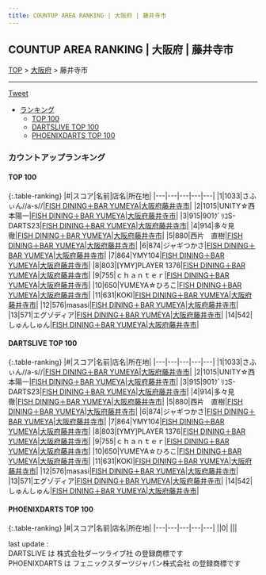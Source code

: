 ```yaml
---
title: COUNTUP AREA RANKING | 大阪府 | 藤井寺市
---
```

## COUNTUP AREA RANKING | 大阪府 | 藤井寺市

[TOP](/darts/rank/) > [大阪府](/darts/rank/大阪府/) > 藤井寺市

___

<a href="https://twitter.com/share?ref_src=twsrc%5Etfw" data-text="COUNTUP AREA RANKING | 大阪府藤井寺市" class="twitter-share-button" data-hashtags="DARTSLIVE,PHOENIXDARTS,darts,ダーツ" data-show-count="false">Tweet</a>

* [ランキング](#カウントアップランキング)
    * [TOP 100](#top-100)
    * [DARTSLIVE TOP 100](#dartslive-top-100)
    * [PHOENIXDARTS TOP 100](#phoenixdarts-top-100)

### カウントアップランキング

#### TOP 100



{:.table-ranking}
|#|スコア|名前|店名|所在地|
|---|---|---|---|---|
|1|1033|<span class="rank-name-dl">さふぃん//a-s//</span>|<a href="https://search.dartslive.com/jp/shop/95d40f05d75cfdaf0d9b047a20a7ba1e">FISH DINING＋BAR YUMEYA</a>|<a href="/darts/rank/大阪府/藤井寺市">大阪府藤井寺市</a>|
|2|1015|<span class="rank-name-dl">UNITY☆西本陽一</span>|<a href="https://search.dartslive.com/jp/shop/95d40f05d75cfdaf0d9b047a20a7ba1e">FISH DINING＋BAR YUMEYA</a>|<a href="/darts/rank/大阪府/藤井寺市">大阪府藤井寺市</a>|
|3|915|<span class="rank-name-dl">901ｸﾞﾘｺS-DARTS23</span>|<a href="https://search.dartslive.com/jp/shop/95d40f05d75cfdaf0d9b047a20a7ba1e">FISH DINING＋BAR YUMEYA</a>|<a href="/darts/rank/大阪府/藤井寺市">大阪府藤井寺市</a>|
|4|914|<span class="rank-name-dl">多々見　徹</span>|<a href="https://search.dartslive.com/jp/shop/95d40f05d75cfdaf0d9b047a20a7ba1e">FISH DINING＋BAR YUMEYA</a>|<a href="/darts/rank/大阪府/藤井寺市">大阪府藤井寺市</a>|
|5|880|<span class="rank-name-dl">西片　直樹</span>|<a href="https://search.dartslive.com/jp/shop/95d40f05d75cfdaf0d9b047a20a7ba1e">FISH DINING＋BAR YUMEYA</a>|<a href="/darts/rank/大阪府/藤井寺市">大阪府藤井寺市</a>|
|6|874|<span class="rank-name-dl">ジャギつかさ</span>|<a href="https://search.dartslive.com/jp/shop/95d40f05d75cfdaf0d9b047a20a7ba1e">FISH DINING＋BAR YUMEYA</a>|<a href="/darts/rank/大阪府/藤井寺市">大阪府藤井寺市</a>|
|7|864|<span class="rank-name-dl">YMY104</span>|<a href="https://search.dartslive.com/jp/shop/95d40f05d75cfdaf0d9b047a20a7ba1e">FISH DINING＋BAR YUMEYA</a>|<a href="/darts/rank/大阪府/藤井寺市">大阪府藤井寺市</a>|
|8|803|<span class="rank-name-dl">[YMY]PLAYER 1376</span>|<a href="https://search.dartslive.com/jp/shop/95d40f05d75cfdaf0d9b047a20a7ba1e">FISH DINING＋BAR YUMEYA</a>|<a href="/darts/rank/大阪府/藤井寺市">大阪府藤井寺市</a>|
|9|755|<span class="rank-name-dl">ｃｈａｎｔｅｒ</span>|<a href="https://search.dartslive.com/jp/shop/95d40f05d75cfdaf0d9b047a20a7ba1e">FISH DINING＋BAR YUMEYA</a>|<a href="/darts/rank/大阪府/藤井寺市">大阪府藤井寺市</a>|
|10|650|<span class="rank-name-dl">YUMEYA☆ひろこ</span>|<a href="https://search.dartslive.com/jp/shop/95d40f05d75cfdaf0d9b047a20a7ba1e">FISH DINING＋BAR YUMEYA</a>|<a href="/darts/rank/大阪府/藤井寺市">大阪府藤井寺市</a>|
|11|631|<span class="rank-name-dl">KOKI</span>|<a href="https://search.dartslive.com/jp/shop/95d40f05d75cfdaf0d9b047a20a7ba1e">FISH DINING＋BAR YUMEYA</a>|<a href="/darts/rank/大阪府/藤井寺市">大阪府藤井寺市</a>|
|12|576|<span class="rank-name-dl">masasi</span>|<a href="https://search.dartslive.com/jp/shop/95d40f05d75cfdaf0d9b047a20a7ba1e">FISH DINING＋BAR YUMEYA</a>|<a href="/darts/rank/大阪府/藤井寺市">大阪府藤井寺市</a>|
|13|571|<span class="rank-name-dl">エグゾディア</span>|<a href="https://search.dartslive.com/jp/shop/95d40f05d75cfdaf0d9b047a20a7ba1e">FISH DINING＋BAR YUMEYA</a>|<a href="/darts/rank/大阪府/藤井寺市">大阪府藤井寺市</a>|
|14|542|<span class="rank-name-dl">しゅんしゅん</span>|<a href="https://search.dartslive.com/jp/shop/95d40f05d75cfdaf0d9b047a20a7ba1e">FISH DINING＋BAR YUMEYA</a>|<a href="/darts/rank/大阪府/藤井寺市">大阪府藤井寺市</a>|


#### DARTSLIVE TOP 100



{:.table-ranking}
|#|スコア|名前|店名|所在地|
|---|---|---|---|---|
|1|1033|<span class="rank-name-dl">さふぃん//a-s//</span>|<a href="https://search.dartslive.com/jp/shop/95d40f05d75cfdaf0d9b047a20a7ba1e">FISH DINING＋BAR YUMEYA</a>|<a href="/darts/rank/大阪府/藤井寺市">大阪府藤井寺市</a>|
|2|1015|<span class="rank-name-dl">UNITY☆西本陽一</span>|<a href="https://search.dartslive.com/jp/shop/95d40f05d75cfdaf0d9b047a20a7ba1e">FISH DINING＋BAR YUMEYA</a>|<a href="/darts/rank/大阪府/藤井寺市">大阪府藤井寺市</a>|
|3|915|<span class="rank-name-dl">901ｸﾞﾘｺS-DARTS23</span>|<a href="https://search.dartslive.com/jp/shop/95d40f05d75cfdaf0d9b047a20a7ba1e">FISH DINING＋BAR YUMEYA</a>|<a href="/darts/rank/大阪府/藤井寺市">大阪府藤井寺市</a>|
|4|914|<span class="rank-name-dl">多々見　徹</span>|<a href="https://search.dartslive.com/jp/shop/95d40f05d75cfdaf0d9b047a20a7ba1e">FISH DINING＋BAR YUMEYA</a>|<a href="/darts/rank/大阪府/藤井寺市">大阪府藤井寺市</a>|
|5|880|<span class="rank-name-dl">西片　直樹</span>|<a href="https://search.dartslive.com/jp/shop/95d40f05d75cfdaf0d9b047a20a7ba1e">FISH DINING＋BAR YUMEYA</a>|<a href="/darts/rank/大阪府/藤井寺市">大阪府藤井寺市</a>|
|6|874|<span class="rank-name-dl">ジャギつかさ</span>|<a href="https://search.dartslive.com/jp/shop/95d40f05d75cfdaf0d9b047a20a7ba1e">FISH DINING＋BAR YUMEYA</a>|<a href="/darts/rank/大阪府/藤井寺市">大阪府藤井寺市</a>|
|7|864|<span class="rank-name-dl">YMY104</span>|<a href="https://search.dartslive.com/jp/shop/95d40f05d75cfdaf0d9b047a20a7ba1e">FISH DINING＋BAR YUMEYA</a>|<a href="/darts/rank/大阪府/藤井寺市">大阪府藤井寺市</a>|
|8|803|<span class="rank-name-dl">[YMY]PLAYER 1376</span>|<a href="https://search.dartslive.com/jp/shop/95d40f05d75cfdaf0d9b047a20a7ba1e">FISH DINING＋BAR YUMEYA</a>|<a href="/darts/rank/大阪府/藤井寺市">大阪府藤井寺市</a>|
|9|755|<span class="rank-name-dl">ｃｈａｎｔｅｒ</span>|<a href="https://search.dartslive.com/jp/shop/95d40f05d75cfdaf0d9b047a20a7ba1e">FISH DINING＋BAR YUMEYA</a>|<a href="/darts/rank/大阪府/藤井寺市">大阪府藤井寺市</a>|
|10|650|<span class="rank-name-dl">YUMEYA☆ひろこ</span>|<a href="https://search.dartslive.com/jp/shop/95d40f05d75cfdaf0d9b047a20a7ba1e">FISH DINING＋BAR YUMEYA</a>|<a href="/darts/rank/大阪府/藤井寺市">大阪府藤井寺市</a>|
|11|631|<span class="rank-name-dl">KOKI</span>|<a href="https://search.dartslive.com/jp/shop/95d40f05d75cfdaf0d9b047a20a7ba1e">FISH DINING＋BAR YUMEYA</a>|<a href="/darts/rank/大阪府/藤井寺市">大阪府藤井寺市</a>|
|12|576|<span class="rank-name-dl">masasi</span>|<a href="https://search.dartslive.com/jp/shop/95d40f05d75cfdaf0d9b047a20a7ba1e">FISH DINING＋BAR YUMEYA</a>|<a href="/darts/rank/大阪府/藤井寺市">大阪府藤井寺市</a>|
|13|571|<span class="rank-name-dl">エグゾディア</span>|<a href="https://search.dartslive.com/jp/shop/95d40f05d75cfdaf0d9b047a20a7ba1e">FISH DINING＋BAR YUMEYA</a>|<a href="/darts/rank/大阪府/藤井寺市">大阪府藤井寺市</a>|
|14|542|<span class="rank-name-dl">しゅんしゅん</span>|<a href="https://search.dartslive.com/jp/shop/95d40f05d75cfdaf0d9b047a20a7ba1e">FISH DINING＋BAR YUMEYA</a>|<a href="/darts/rank/大阪府/藤井寺市">大阪府藤井寺市</a>|


#### PHOENIXDARTS TOP 100



{:.table-ranking}
|#|スコア|名前|店名|所在地|
|---|---|---|---|---|
||0|<span class="rank-name-dl"> </span>|<a href=""></a>|<a href="/darts/rank//"></a>|


<div class="footer border-top border-gray-light mt-5 pt-3 text-right text-gray">
    last update : <span style="font-weight: italic" id="foot_last_modified"></span><br />
    DARTSLIVE は 株式会社ダーツライブ社 の登録商標です<br />
    PHOENIXDARTS は フェニックスダーツジャパン株式会社 の登録商標です<br />
</div>

<script src="https://cdnjs.cloudflare.com/ajax/libs/jquery.tablesorter/2.31.3/js/jquery.tablesorter.min.js" integrity="sha512-qzgd5cYSZcosqpzpn7zF2ZId8f/8CHmFKZ8j7mU4OUXTNRd5g+ZHBPsgKEwoqxCtdQvExE5LprwwPAgoicguNg==" crossorigin="anonymous" referrerpolicy="no-referrer"></script>
<link rel="stylesheet" href="https://cdnjs.cloudflare.com/ajax/libs/jquery.tablesorter/2.31.3/css/theme.default.min.css" integrity="sha512-wghhOJkjQX0Lh3NSWvNKeZ0ZpNn+SPVXX1Qyc9OCaogADktxrBiBdKGDoqVUOyhStvMBmJQ8ZdMHiR3wuEq8+w==" crossorigin="anonymous" referrerpolicy="no-referrer" />
<script>
$(function() {
    $(".table-ranking").tablesorter({sortList:[[0, 0]]});
    $("#foot_last_modified").text(formatDate(new Date(document.lastModified), 'yyyy-MM-dd HH:mm:ss'));
});
</script>

<script async src="https://platform.twitter.com/widgets.js" charset="utf-8"></script>